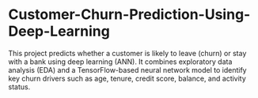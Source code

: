 # Customer-Churn-Prediction-Using-Deep-Learning
This project predicts whether a customer is likely to leave (churn) or stay with a bank using deep learning (ANN).   It combines exploratory data analysis (EDA)  and a  TensorFlow-based neural network model to identify key churn drivers such as age, tenure, credit score, balance, and activity status.
